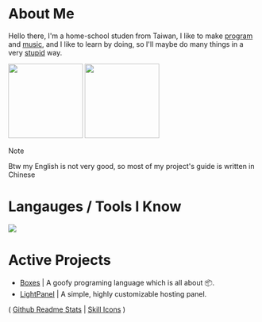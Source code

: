 # About Me

Hello there, I'm a home-school studen from Taiwan, I like to make [program](#active-projects) and [music](https://soundcloud.com/lmusic_tw), and I like to learn by doing, so I'll maybe do many things in a very [stupid](https://en.wikipedia.org/wiki/Stupidity) way.

<image src="https://github-readme-stats.vercel.app/api/top-langs/?username=lmantw&theme=dracula&layout=compact" height="150px"> <image src="https://github-readme-stats.vercel.app/api?username=lmantw&theme=dracula" height="150px">

> [!NOTE]
> Btw my English is not very good, so most of my project's guide is written in Chinese

# Langauges / Tools I Know

<image src="https://skillicons.dev/icons?i=nodejs,js,html,css,docker,neovim">

# Active Projects

* [Boxes](https://github.com/LmanTW/Boxes) | A goofy programing language which is all about 📦.
* [LightPanel](https://github.com/Light-Panel/LightPanel) | A simple, highly customizable hosting panel.

( [Github Readme Stats](https://github.com/anuraghazra/github-readme-stats) | [Skill Icons](https://github.com/tandpfun/skill-icons) )
